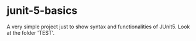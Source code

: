 # junit-5-basics

A very simple project just to show syntax and functionalities of JUnit5. Look at the folder 'TEST'.  
